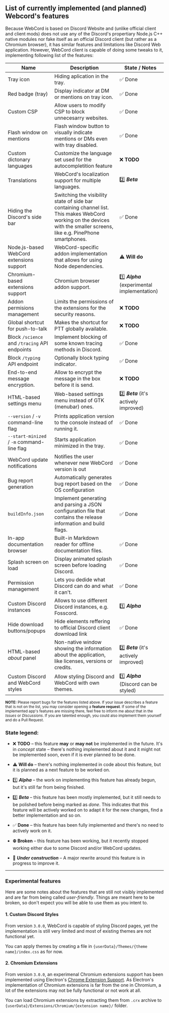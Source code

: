 ## List of currently implemented (and planned) Webcord's features

Because WebCord is based on Discord Website and (unlike official client and
client mods) does not use any of the Discord's propertiary Node.js C++ native
modules nor fake itself as an official Discord client (but rather as a Chromium
browser), it has similar features and limitations like Discord Web application.
However, WebCord client is capable of doing some tweaks to it, implementing
following list of the features:

| Name | Description | State / Notes |
| --- | --- | --- |
| Tray icon | Hiding aplication in the tray. | ✅️ Done |
| Red badge (tray) | Display indicator at DM or mentions on tray icon. | ✅️ Done |
| Custom CSP | Allow users to modify CSP to block unnecesarry websites. | ✅️ Done |
| Flash window on mentions | Flash window button to visually indicate mentions or DMs even with tray disabled. | ✅️ Done |
| Custom dictonary languages | Customize the language set used for the autocompletition feature | ❌️ **TODO** |
| Translations | WebCord's localization support for multiple languages. | 2️⃣️ ***Beta*** |
| Hiding the Discord's side bar | Switching the visibility state of side bar containing channel list. This makes WebCord working on the devices with the smaller screens, like e.g. PinePhone smartphones. | ✅️ Done |
| Node.js-based WebCord extensions support | WebCord-specific addon implementation that allows for using Node dependencies. | ⚠️ **Will do** |
| Chromium-based extensions support | Chromium browser addon support. | 1️⃣ ***Alpha*** (experimental implementation) |
| Addon permisions management | Limits the permissions of the extensions for the security reasons. | ❌️ **TODO** |
| Global shortcut for push-to-talk | Makes the shortcut for PTT globally available. | ❌️ **TODO** |
| Block `/science` and `/tracing` API endpoints | Implement blocking of some known tracing methods in Discord. | ✅️ Done |
| Block `/typing` API endpoint | Optionally block typing indicator. | ✅️ Done |
| End-to-end message encryption. | Allow to encrypt the message in the box before it is send. | ❌️ **TODO** |
| HTML-based settings menu | Web-based settings menu instead of GTK (menubar) ones. | 2️⃣ ***Beta*** (it's actively improved) |
| `--version` / `-v` command-line flag | Prints application version to the console instead of running it. | ✅️ Done |
| `--start-minized` / `-m` command-line flag | Starts application minimized in the tray. | ✅️ Done |
| WebCord update notifications | Notifies the user whenever new WebCord version is out | ✅️ Done |
| Bug report generation | Automatically generates bug report based on the OS configuration | ✅️ Done |
| `buildInfo.json` | Implement generating and parsing a JSON configuration file that contains the release information and build flags. | ✅️ Done | 
| In-app documentation browser | Built-in Markdown reader for offline documentation files. | ✅️ Done |
| Splash screen on load | Display animated splash screen before loading Discord. | ✅️ Done |
| Permission management | Lets you dedide what Discord can do and what it can't. | ✅️ Done |
| Custom Discord instances | Allows to use different Discord instances, e.g. Fosscord. | 1️⃣ ***Alpha*** |
| Hide download buttons/popups | Hide elements reffering to official Discord client download link | ✅️ Done |
| HTML-based *about* panel | Non-native window showing the information about the application, like licenses, versions or credits. | 2️⃣ ***Beta*** (it's actively improved) |
| Custom Discord and WebCord styles | Allow styling Discord and WebCord with own themes. | 1️⃣ ***Alpha*** (Discord can be styled) |


<sub> **NOTE:** Please report bugs for the features listed above. If your issue
describes a feature that is not on the list, you may consider opening a
**feature request**. If some of the implemented app's features are missing
there, feel free to inform me about that in the *Issues* or *Discussions*. If
you are talented enough, you could also implement them yourself and do a Pull
Request. </sub>

### State legend:
 
 - ❌️ **TODO** – this feature **may** or **may not** be implemented in the future.
   It's in *concept* state – there's nothing implemented about it and it might not
   be implemented soon, even if it is ever planned to be done.

-  ⚠️ **Will do** – there's nothing implemented in code about this feature, but it
   is planned as a next feature to be worked on.

 - 1️⃣ ***Alpha*** – the work on implementing this feature has already begun, but
   it's still far from being finished.
 
 - ️2️⃣️ ***Beta*** – this feature has been mostly implemented, but it still needs
   to be polished before being marked as *done*. This indicates that this
   feature will be actively worked on to adapt it for the new changes, find a
   better implementation and so on.

 - ✅️ **Done** – this feature has been fully implemented and there's no need to
   actively work on it.
 
 - ⛔️ **Broken** – this feature has been working, but it recently stopped
   working either due to some Discord and/or WebCord updates.

 - 🚧️ ***Under construction*** – A major rewrite around this feature is in
   progress to improve it.

---

### Experimental features

Here are some notes about the features that are still not visibly implemented
and are far from being called *user-friendly*. Things are meant here to be
broken, so don't expect you will be able to use them as you intent to.

#### 1. Custom Discord Styles

From version `3.0.0`, WebCord is capable of styling Discord pages, yet the
implementation is still very limited and most of existing themes are not
functional yet.

You can apply themes by creating a file in `{userData}/Themes/{theme name}/index.css`
as for now.

#### 2. Chromium Extensions

From version `3.0.0`, an experimenal Chromium extensions support has been
implemented using Electron's [Chrome Extension Support][chrome-ext]. As Electron's
implementation of Chromium extensions is far from the one in Chromium, a lot of
the extensions may not be fully functional or not work at all.

You can load Chromium extensions by extracting them from `.crx` archive to
`{userData}/Extensions/Chromium/{extension name}/` folder.

[chrome-ext]: https://www.electronjs.org/docs/latest/api/extensions "Chrome Extension Support | Electron's online documentation"